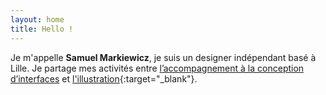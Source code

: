 ```yaml
---
layout: home
title: Hello !
---
```


Je m'appelle **Samuel Markiewicz**, je suis un  designer indépendant basé à Lille.
Je partage mes activités entre [l’accompagnement à la conception d’interfaces](/ux) et [l'illustration](https://sam-illustrations.com){:target="_blank"}.
